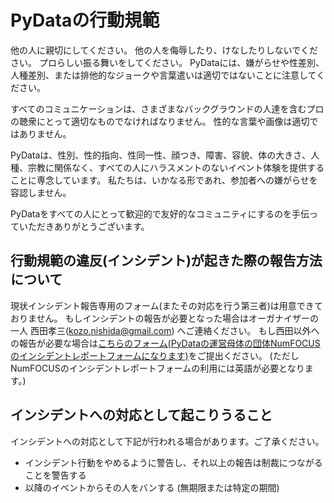 # PyDataの行動規範

他の人に親切にしてください。
他の人を侮辱したり、けなしたりしないでください。
プロらしい振る舞いをしてください。
PyDataには、嫌がらせや性差別、人種差別、または排他的なジョークや言葉遣いは適切ではないことに注意してください。

すべてのコミュニケーションは、さまざまなバックグラウンドの人達を含むプロの聴衆にとって適切なものでなければなりません。
性的な言葉や画像は適切ではありません。

PyDataは、性別、性的指向、性同一性、顔つき、障害、容貌、体の大きさ、人種、宗教に関係なく、すべての人にハラスメントのないイベント体験を提供することに専念しています。
私たちは、いかなる形であれ、参加者への嫌がらせを容認しません。

PyDataをすべての人にとって歓迎的で友好的なコミュニティにするのを手伝っていただきありがとうございます。

## 行動規範の違反(インシデント)が起きた際の報告方法について
現状インシデント報告専用のフォーム(またその対応を行う第三者)は用意できておりません。
もしインシデントの報告が必要となった場合はオーガナイザーの一人 西田孝三(kozo.nishida@gmail.com) へご連絡ください。
もし西田以外への報告が必要な場合は[こちらのフォーム(PyDataの運営母体の団体NumFOCUSのインシデントレポートフォームになります)](https://numfocus.typeform.com/to/ynjGdT)をご提出ください。
(ただしNumFOCUSのインシデントレポートフォームの利用には英語が必要となります。)

## インシデントへの対応として起こりうること
インシデントへの対応として下記が行われる場合があります。ご了承ください。
- インシデント行動をやめるように警告し、それ以上の報告は制裁につながることを警告する
- 以降のイベントからその人をバンする (無期限または特定の期間)
